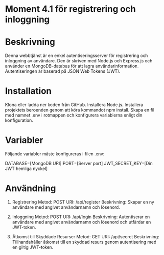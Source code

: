 # Moment 4.1 för registrering och inloggning

# Beskrivning
Denna webbtjänst är en enkel autentiseringsserver för registrering och inloggning av användare. Den är skriven med Node.js och Express.js och använder en MongoDB-databas för att lagra användarinformation. Autentiseringen är baserad på JSON Web Tokens (JWT).

# Installation
Klona eller ladda ner koden från GitHub.
Installera Node.js.
Installera projektets beroenden genom att köra kommandot npm install.
Skapa en fil med namnet .env i rotmappen och konfigurera variablerna enligt din konfiguration.

# Variabler
Följande variabler måste konfigureras i filen .env:

DATABASE=[MongoDB URI]
PORT=[Server port]
JWT_SECRET_KEY=[Din JWT hemliga nyckel]

# Användning

1. Registrering
Metod: POST
URI: /api/register
Beskrivning: Skapar en ny användare med angivet användarnamn och lösenord.

2. Inloggning
Metod: POST
URI: /api/login
Beskrivning: Autentiserar en användare med angivet användarnamn och lösenord och utfärdar en JWT-token.

3. Åtkomst till Skyddade Resurser
Metod: GET
URI: /api/secret
Beskrivning: Tillhandahåller åtkomst till en skyddad resurs genom autentisering med en giltig JWT-token.